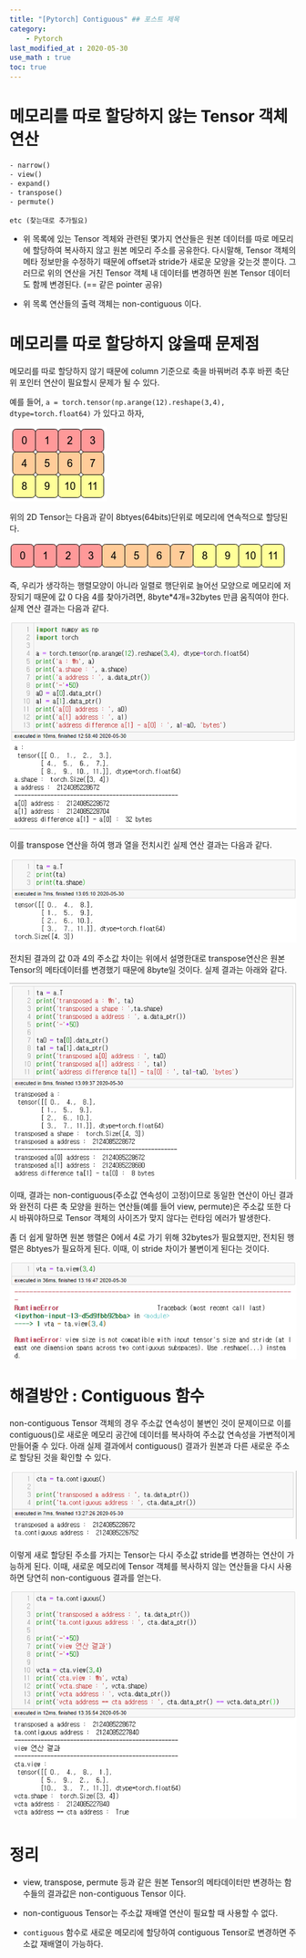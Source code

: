 ```yaml
---
title: "[Pytorch] Contiguous" ## 포스트 제목
category:       
    - Pytorch
last_modified_at : 2020-05-30
use_math : true
toc: true
---
```


# 메모리를 따로 할당하지 않는 Tensor 객체 연산

```
- narrow()
- view()
- expand()
- transpose()
- permute()

etc (찾는대로 추가필요)
```

* 위 목록에 있는 Tensor 겍체와 관련된  몇가지 연산들은 원본 데이터를 따로 메모리에 할당하여 복사하지 않고 원본 메모리 주소를 공유한다. 다시말해, Tensor 객체의 메타 정보만을 수정하기 때문에 offset과 stride가 새로운 모양을 갖는것 뿐이다. 그러므로 위의 연산을 거친 Tensor 객체 내 데이터를 변경하면 원본 Tensor 데이터도 함께 변경된다.
(== 같은 pointer 공유)

* 위 목록 연산들의 출력 객체는 non-contiguous 이다.

# 메모리를 따로 할당하지 않을때 문제점

메모리를 따로 할당하지 않기 때문에 column 기준으로 축을 바꿔버려 추후 바뀐 축단위 포인터 연산이 필요할시 문제가 될 수 있다.

예를 들어, `a = torch.tensor(np.arange(12).reshape(3,4), dtype=torch.float64)` 가 있다고 하자,


![con01](/assets/images/custom/2020-05-30-contiguous01.PNG)


위의 2D Tensor는 다음과  같이 8btyes(64bits)단위로 메모리에 연속적으로 할당된다.


![con02](/assets/images/custom/2020-05-30-contiguous02.PNG)


즉, 우리가 생각하는 행렬모양이 아니라 일렬로 행단위로 늘어선 모양으로 메모리에 저장되기 때문에 값 0 다음 4를 찾아가려면,  8byte*4개=32bytes 만큼 움직여야 한다. 실제 연산 결과는 다음과 같다.


![con03](/assets/images/custom/2020-05-30-contiguous03.PNG)



이를 transpose 연산을 하여 행과 열을 전치시킨 실제 연산 결과는 다음과 같다.


![con04](/assets/images/custom/2020-05-30-contiguous04.PNG)


전치된 결과의 값 0과 4의 주소값 차이는 위에서 설명한대로 transpose연산은 원본 Tensor의 메타데이터를 변경했기 때문에 8byte일 것이다. 실제 결과는 아래와 같다.


![con05](/assets/images/custom/2020-05-30-contiguous05.PNG)


이때, 결과는 non-contiguous(주소값 연속성이 고정)이므로 동일한 연산이 아닌 결과와 완전히 다른 축 모양을 원하는 연산들(예를 들어 view, permute)은 주소값 또한 다시 바꿔야하므로 Tensor 객체의 사이즈가 맞지 않다는 런타임 에러가 발생한다. 

좀 더 쉽게 말하면 원본 행렬은 0에서 4로 가기 위해 32bytes가 필요했지만, 전치된 행렬은 8btyes가 필요하게 된다. 이때, 이 stride 차이가 불변이게 된다는 것이다.

![con06](/assets/images/custom/2020-05-30-contiguous06.PNG)


# 해결방안 : Contiguous 함수

non-contiguous Tensor 객체의 경우 주소값 연속성이 불변인 것이 문제이므로 이를 contiguous()로 새로운 메모리 공간에 데이터를 복사하여 주소값 연속성을 가변적이게 만들어줄 수 있다. 아래 실제 결과에서 contiguous() 결과가 원본과 다른 새로운 주소로 할당된 것을 확인할 수 있다.


![con07](/assets/images/custom/2020-05-30-contiguous07.PNG)


이렇게 새로 할당된 주소를 가지는 Tensor는 다시 주소값 stride를 변경하는 연산이 가능하게 된다. 이때, 새로운 메모리에 Tensor 객체를 복사하지 않는 연산들을 다시 사용하면 당연히 non-contiguous 결과를 얻는다.


![con08](/assets/images/custom/2020-05-30-contiguous08.PNG)


# 정리

- view, transpose, permute 등과 같은 원본 Tensor의 메타데이터만 변경하는 함수들의 결과값은 non-contiguous Tensor 이다.

- non-contiguous Tensor는 주소값 재배열 연산이 필요할 때 사용할 수 없다.

- `contiguous` 함수로 새로운 메모리에 할당하여 contiguous Tensor로 변경하면 주소값 재배열이 가능하다.